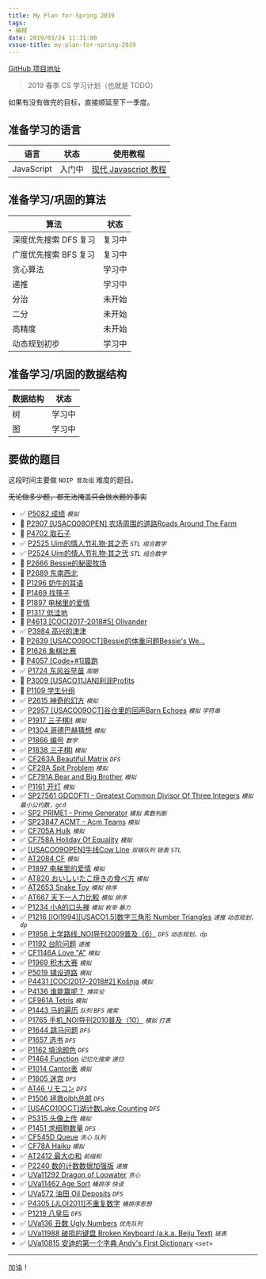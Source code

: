 ```yaml
---
title: My Plan for Spring 2019
tags: 
- 编程
date: 2019/03/24 11:31:00
vssue-title: my-plan-for-spring-2019
---
```


[GitHub 项目地址](https://github.com/ChungZH/My-Plan)

> 2019 春季 CS 学习计划（也就是 TODO）

<!-- More --> <!-- more -->

如果有没有做完的目标，直接顺延至下一季度。

## 准备学习的语言

| 语言       | 状态   | 使用教程                                                     |
| ---------- | ------ | ------------------------------------------------------------ |
| JavaScript | 入门中 | [现代 Javascript 教程](https://zh.javascript.info/)          ||

## 准备学习/巩固的算法

| 算法             | 状态     |
| ---------------- | -------- |
| 深度优先搜索 DFS 复习 | 复习中 |
| 广度优先搜索 BFS 复习 | 复习中 |
| 贪心算法         | 学习中   |
| 递推             | 学习中   |
| 分治             | 未开始   |
| 二分             | 未开始   |
| 高精度           | 未开始   |
| 动态规划初步     | 学习中   |

## 准备学习/巩固的数据结构

| 数据结构 | 状态   |
| -------- | ------ |
| 树       | 学习中 |
| 图       | 学习中 |

## 要做的题目

这段时间主要做 `NOIP 普及组` 难度的题目。

~~无论做多少题，都无法掩盖只会做水题的事实~~

<!--<details>
  <summary>题目目录</summary>-->

- ✅ [P5082 成绩](https://www.luogu.org/problemnew/show/P5082) *`模拟`*
- 🔲 [P2907 [USACO08OPEN] 农场周围的道路Roads Around The Farm](https://www.luogu.org/problemnew/show/P2907)
- 🔲 [P4702 取石子](https://www.luogu.org/problemnew/show/P4702)
- ✅ [P2525 Uim的情人节礼物·其之壱](https://www.luogu.org/problemnew/show/P2525) *`STL`* *`组合数学`*
- ✅ [P2524 Uim的情人节礼物·其之弐](https://www.luogu.org/problemnew/show/P2524) *`STL`* *`组合数学`*
- 🔲 [P2666 Bessie的秘密牧场](https://www.luogu.org/problemnew/show/P2666)
- 🔲 [P2689 东南西北](https://www.luogu.org/problemnew/show/P2689)
- 🔲 [P1296 奶牛的耳语](https://www.luogu.org/problemnew/show/P1296)
- 🔲 [P1469 找筷子](https://www.luogu.org/problemnew/show/P1469)
- 🔲 [P1897 电梯里的爱情](https://www.luogu.org/problemnew/show/P1897)
- 🔲 [P1317 低洼地](https://www.luogu.org/problemnew/show/P1317)
- 🔲 [P4613 [COCI2017-2018#5] Olivander](https://www.luogu.org/problemnew/show/P4613)
- ✅ [P3984 高兴的津津](https://www.luogu.org/problemnew/show/P3984)
- 🔲 [P2639 [USACO09OCT]Bessie的体重问题Bessie's We…](https://www.luogu.org/problemnew/show/P2639)
- 🔲 [P1626 象棋比赛](https://www.luogu.org/problemnew/show/P1626)
- 🔲 [P4057 [Code+#1]晨跑](https://www.luogu.org/problemnew/show/P4057)
- ✅ [P1724 东风谷早苗](https://www.luogu.org/problemnew/show/P1724) *`周期`*
- 🔲 [P3009 [USACO11JAN]利润Profits](https://www.luogu.org/problemnew/show/P3009)
- 🔲 [P1109 学生分组](https://www.luogu.org/problemnew/show/P1109)
- ✅ [P2615 神奇的幻方](https://www.luogu.org/problemnew/show/P2615) *`模拟`*
- ✅ [P2957 [USACO09OCT]谷仓里的回声Barn Echoes](https://www.luogu.org/problemnew/show/P2957) *`模拟`* *`字符串`*
- ✅ [P1917 三子棋II](https://www.luogu.org/problemnew/show/P1917) *`模拟`*
- ✅ [P1304 哥德巴赫猜想](https://www.luogu.org/problemnew/show/P1304) *`模拟`*
- ✅ [P1866 编号](https://www.luogu.org/problemnew/show/P1866) *`数学`*
- ✅ [P1838 三子棋I](https://www.luogu.org/problemnew/show/P1838) *`模拟`*
- ✅ [CF263A Beautiful Matrix](https://www.luogu.org/problemnew/show/CF263A) *`DFS`*
- ✅ [CF29A Spit Problem](https://www.luogu.org/problemnew/show/CF29A) *`模拟`*
- ✅ [CF791A Bear and Big Brother](https://www.luogu.org/problemnew/show/CF791A) *`模拟`*
- ✅ [P1161 开灯](https://www.luogu.org/problemnew/show/P1161) *`模拟`*
- ✅ [SP27561 GDCOFTI - Greatest Common Divisor Of Three Integers](https://www.luogu.org/problemnew/show/SP27561) *`模拟`* *`最小公约数，gcd`*
- ✅ [SP2 PRIME1 - Prime Generator](https://www.luogu.org/problemnew/show/SP2) *`模拟`* *`素数判断`*
- ✅ [SP23847 ACMT - Acm Teams](https://www.luogu.org/problemnew/show/SP23847) *`模拟`*
- ✅ [CF705A Hulk](https://www.luogu.org/problemnew/show/CF705A) *`模拟`*
- ✅ [CF758A Holiday Of Equality](https://www.luogu.org/problemnew/show/CF758A) *`模拟`*
- ✅ [[USACO09OPEN]牛线Cow Line](https://www.luogu.org/problemnew/show/P2952) *`双端队列`* *`链表`* *`STL`*
- ✅ [AT2084 CF](https://www.luogu.org/problemnew/show/AT2084) *`模拟`*
- ✅ [P1897 电梯里的爱情](https://www.luogu.org/problemnew/show/P1897) *`模拟`*
- ✅ [AT820 おいしいたこ焼きの食べ方](https://www.luogu.org/problemnew/show/AT820) *`模拟`*
- ✅ [AT2653 Snake Toy](https://www.luogu.org/problemnew/show/AT2653) *`模拟`* *`排序`*
- ✅ [AT667 天下一人力比較](https://www.luogu.org/problemnew/show/AT667) *`模拟`* *`排序`*
- ✅ [P1234 小A的口头禅](https://www.luogu.org/problemnew/show/P1234) *`模拟`* *`枚举`* *`暴力`*
- ✅ [P1216 [IOI1994][USACO1.5]数字三角形 Number Triangles](https://www.luogu.org/problemnew/show/P1216) *`递推`* *`动态规划，dp`*
- ✅ [P1958 上学路线_NOI导刊2009普及（6）](https://www.luogu.org/problemnew/show/P1958) *`DFS`* *`动态规划，dp`*
- ✅ [P1192 台阶问题](https://www.luogu.org/problemnew/show/P1192) *`递推`*
- ✅ [CF1146A Love "A"](https://www.luogu.org/problemnew/show/CF1146A) *`模拟`*
- ✅ [P1969 积木大赛](https://www.luogu.org/problemnew/show/P1969) *`模拟`*
- ✅ [P5019 铺设道路](https://www.luogu.org/problemnew/show/P5019) *`模拟`*
- ✅ [P4431 [COCI2017-2018#2] ​Košnja](https://www.luogu.org/problemnew/show/P4431) *`模拟`*
- ✅ [P4136 谁能赢呢？](https://www.luogu.org/problemnew/show/P4136) *`博弈论`*
- ✅ [CF961A Tetris](https://www.luogu.org/problemnew/show/CF961A) *`模拟`*
- ✅ [P1443 马的遍历](https://www.luogu.org/problemnew/show/P1443) *`队列`* *`BFS`* *`搜索`*
- ✅ [P1765 手机_NOI导刊2010普及（10）](https://www.luogu.org/problemnew/show/P1765) *`模拟`* *`打表`*
- ✅ [P1644 跳马问题](https://www.luogu.org/problemnew/show/P1644) *`DFS`*
- ✅ [P1657 选书](https://www.luogu.org/problemnew/show/P1657) *`DFS`*
- ✅ [P1162 填涂颜色](https://www.luogu.org/problemnew/show/P1162) *`DFS`*
- ✅ [P1464 Function](https://www.luogu.org/problemnew/show/P1464) *`记忆化搜索`* *`递归`*
- ✅ [P1014 Cantor表](https://www.luogu.org/problemnew/show/P1162) *`模拟`*
- ✅ [P1605 迷宫](https://www.luogu.org/problemnew/show/P1605) *`DFS`*
- ✅ [AT46 リモコン](https://www.luogu.org/problemnew/show/AT46) *`DFS`*
- ✅ [P1506 拯救oibh总部](https://www.luogu.org/problemnew/show/P1506) *`DFS`*
- ✅ [[USACO10OCT]湖计数Lake Counting](https://www.luogu.org/problemnew/show/P1596) *`DFS`*
- ✅ [P5315 头像上传](https://www.luogu.org/problemnew/show/P5315) *`模拟`*
- ✅ [P1451 求细胞数量](https://www.luogu.org/problemnew/show/P1451) *`DFS`*
- ✅ [CF545D Queue](https://www.luogu.org/problemnew/show/CF545D) *`贪心`* *`队列`*
- ✅ [CF78A Haiku](https://www.luogu.org/problemnew/show/CF78A) *`模拟`*
- ✅ [AT2412 最大の和](https://www.luogu.org/problemnew/show/AT2412) *`前缀和`*
- ✅ [P2240 数的计数数据加强版](https://www.luogu.org/problemnew/show/P2240) *`递推`*
- ✅ [UVa11292 Dragon of Loowater](https://www.luogu.org/problemnew/show/UVA11292) *`贪心`*
- ✅ [UVa11462 Age Sort](https://www.luogu.org/problemnew/show/UVA11462) *`桶排序`* *`快读`*
- ✅ [UVa572 油田 Oil Deposits](https://www.luogu.org/problemnew/show/UVA572) *`DFS`*
- ✅ [P4305 [JLOI2011]不重复数字](https://www.luogu.org/problemnew/show/P4305) *`桶排序思想`*
- ✅ [P1219 八皇后](https://www.luogu.org/problemnew/show/P1219) *`DFS`*
- ✅ [UVa136 丑数 Ugly Numbers](https://www.luogu.org/problemnew/show/UVA136) *`优先队列`*
- ✅ [UVa11988 破损的键盘 Broken Keyboard (a.k.a. Beiju Text)](https://www.luogu.org/problemnew/show/UVA11988) *`链表`*
- ✅ [UVa10815 安迪的第一个字典 Andy's First Dictionary](https://www.luogu.org/problemnew/show/UVA10815) *`<set>`*
<!--</details>-->

------

加油！

<Vssue title="my-plan-for-spring-2019" />